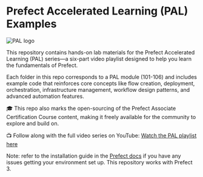 # Prefect Accelerated Learning (PAL) Examples

![PAL logo](./images/word.png)

This repository contains hands-on lab materials for the Prefect Accelerated Learning (PAL) series—a six-part video playlist designed to help you learn the fundamentals of Prefect.

Each folder in this repo corresponds to a PAL module (101-106) and includes example code that reinforces core concepts like flow creation, deployment, orchestration, infrastructure management, workflow design patterns, and advanced automation features.

🎓 This repo also marks the open-sourcing of the Prefect Associate Certification Course content, making it freely available for the community to explore and build on.

📺 Follow along with the full video series on YouTube:
[Watch the PAL playlist here](https://youtube.com/playlist?list=PLZfWmQS5hVzFBrwj2k4WGxelQtKrNyAwo&feature=shared)

Note: refer to the installation guide in the [Prefect docs](https://docs.prefect.io/v3/get-started/install) if you have any issues getting your environment set up. This repository works with Prefect 3.
